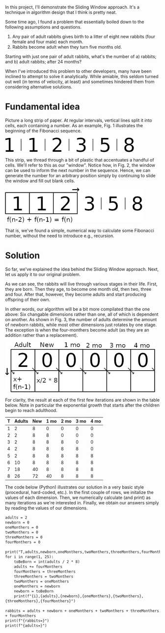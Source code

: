 In this project, I'll demonstrate the Sliding Window approach. It's a technique
in algorithm design that I think is pretty neat.

Some time ago, I found a problem that essentially boiled down to the following
assumptions and questions.

1) Any pair of adult rabbits gives birth to a litter of eight new rabbits (four female and four male) each month.
2) Rabbits become adult when they turn five months old.

Starting with just one pair of adult rabbits, what's the number of
a) rabbits; and
b) adult rabbits;
after 24 months?

When I've introduced this problem to other developers, many have been inclined
to attempt to solve it analytically. While amiable, this seldom turned out well
(in terms of velocity, at least) and sometimes hindered them from considering
alternative solutions.

# Fundamental idea

Picture a long strip of paper. At regular intervals, vertical lines split it
into cells, each containing a number. As an example, Fig. 1 illustrates the
beginning of the Fibonacci sequence.

![](./resources/fib.png "Fig 1. Partial strip of the Fibonacci sequence")

This strip, we thread through a bit of plastic that accentuates a handful of
cells. We'll refer to this as our "window". Notice how, in Fig. 2, the window
can be used to inform the next number in the sequence. Hence, we can generate
the number for an arbitrary position simply by continuing to slide the window
and fill out blank cells.

![](./resources/window.png "Fig 2. Sliding the window across a sequence")

That is, we've found a simple, numerical way to calculate some Fibonacci
number, without the need to introduce e.g., recursion.

# Solution

So far, we've explained the idea behind the Sliding Window approach. Next, let
us apply it to our original problem.

As we can see, the rabbits will live through various stages in their life.
First, they are born. Then they age, to become one month old, then two, three
and four. After that, however, they become adults and start producing offspring
of their own.

In other words, our algorithm will be a bit more compilated than the one above:
Six changable dimensions rather than one, all of which is dependent on another.
As shown in Fig. 3, the number of adults determine the amount of newborn
rabbits, while most other dimensions just rotates by one stage. The exception
is when the four-monthers become adult (as they are an addition rather than a
replacement).

![](./resources/generation.png "Fig 3. Dimensions of the problem")

For clarity, the result at each of the first few iterations are shown in the
table below. Note in particular the exponential growth that starts after the
children begin to reach adulthood.

T | Adults | New | 1 mo | 2 mo | 3 mo | 4 mo
--- | --- | --- | --- | --- | --- | ---
1 | 2 | 8 | 0 | 0 | 0 | 0
2 | 2 | 8 | 8 | 0 | 0 | 0
3 | 2 | 8 | 8 | 8 | 0 | 0
4 | 2 | 8 | 8 | 8 | 8 | 0
5 | 2 | 8 | 8 | 8 | 8 | 8
6 | 10 | 8 | 8 | 8 | 8 | 8
7 | 18 | 40 | 8 | 8 | 8 | 8
8 | 26 | 72 | 40 | 8 | 8 | 8

The code below (Python) illustrates our solution in a very basic style
(procedural, hard-coded, etc.). In the first couple of rows, we initalize the
values of each dimension. Then, we numerically calculate (and print) as many
iterations as we're interested in. Finally, we obtain our answers simply by
reading the values of our dimensions.

```
adults = 2
newborn = 0
oneMonthers = 0
twoMonthers = 0
threeMonthers = 0
fourMonthers = 0

print("T,adults,newborn,oneMonthers,twoMonthers,threeMonthers,fourMonthers")
for i in range(1, 25):
    toBeBorn = int(adults / 2 * 8)
    adults += fourMonthers
    fourMonthers = threeMonthers
    threeMonthers = twoMonthers
    twoMonthers = oneMonthers
    oneMonthers = newborn
    newborn = toBeBorn
    print(f"{i},{adults},{newborn},{oneMonthers},{twoMonthers},{threeMonthers},{fourMonthers}")

rabbits = adults + newborn + oneMonthers + twoMonthers + threeMonthers + fourMonthers
print(f"{rabbits=}")
print(f"{adults=}")
```
